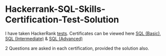 # Hackerrank-SQL-Skills-Certification-Test-Solution

I have taken HackerRank [tests](https://www.hackerrank.com/skills-verification). 
Certificates can be viewed here [SQL (Basic)](https://www.hackerrank.com/certificates/a9361366058a), [SQL (Intermediate)](https://www.hackerrank.com/certificates/9fa614054967) & [SQL (Advanced)](https://www.hackerrank.com/certificates/bce446a69cd4)

2 Questions are asked in each certification, provided the solution also.
